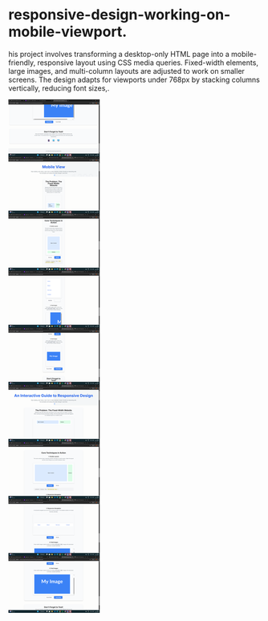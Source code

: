 # responsive-design-working-on-mobile-viewport.
his project involves transforming a desktop-only HTML page into a mobile-friendly, responsive layout using CSS media queries. Fixed-width elements, large images, and multi-column layouts are adjusted to work on smaller screens. The design adapts for viewports under 768px by stacking columns vertically, reducing font sizes,.

![image alt](https://github.com/RamyaS-1701/responsive-design-working-on-mobile-viewport./blob/8bbc48d6faedee1c1833af7dc16c3bfebaade11c/Screenshot%20(122)-imageonline.co-merged%20(1).png)
